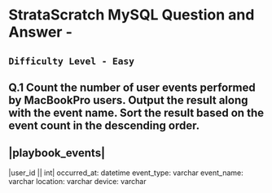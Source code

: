 # StrataScratch MySQL Question and Answer - 

## `Difficulty Level - Easy`

## Q.1 Count the number of user events performed by MacBookPro users. Output the result along with the event name. Sort the result based on the event count in the descending order.
  
  |playbook_events|
  ---
  |user_id || int|
         occurred_at: datetime
         event_type: varchar
         event_name: varchar
         location: varchar
         device: varchar
